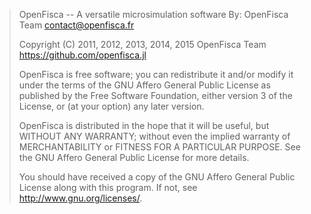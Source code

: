 > OpenFisca -- A versatile microsimulation software
> By: OpenFisca Team <contact@openfisca.fr>
>
> Copyright (C) 2011, 2012, 2013, 2014, 2015 OpenFisca Team
> https://github.com/openfisca.jl
>
> OpenFisca is free software; you can redistribute it and/or modify
> it under the terms of the GNU Affero General Public License as
> published by the Free Software Foundation, either version 3 of the
> License, or (at your option) any later version.
>
> OpenFisca is distributed in the hope that it will be useful,
> but WITHOUT ANY WARRANTY; without even the implied warranty of
> MERCHANTABILITY or FITNESS FOR A PARTICULAR PURPOSE.  See the
> GNU Affero General Public License for more details.
>
> You should have received a copy of the GNU Affero General Public License
> along with this program.  If not, see <http://www.gnu.org/licenses/>.
